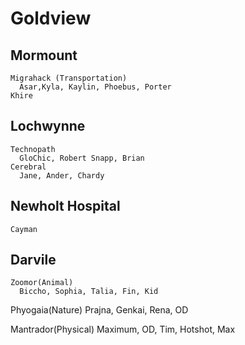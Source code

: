 # Goldview
  ## Mormount
    Migrahack (Transportation)
      Asar,Kyla, Kaylin, Phoebus, Porter
    Khire
  ## Lochwynne
    Technopath
      GloChic, Robert Snapp, Brian
    Cerebral
      Jane, Ander, Chardy
  ## Newholt Hospital
    Cayman
  ## Darvile
    Zoomor(Animal)
      Biccho, Sophia, Talia, Fin, Kid
      
   Phyogaia(Nature)
      Prajna, Genkai, Rena, OD
      
  Mantrador(Physical)
       Maximum, OD, Tim, Hotshot, Max
